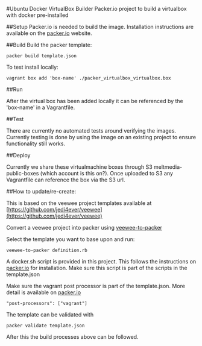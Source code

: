 #Ubuntu Docker VirtualBox Builder
Packer.io project to build a virtualbox with docker pre-installed

##Setup
Packer.io is needed to build the image.
Installation instructions are available on the [packer.io](http://www.packer.io/intro/getting-started/setup.html) website.

##Build
Build the packer template:

```
packer build template.json
```

To test install locally:

```
vagrant box add 'box-name' ./packer_virtualbox_virtualbox.box
```

##Run

After the virtual box has been added locally it can be referenced by the 'box-name' in a Vagrantfile.

##Test

There are currently no automated tests around verifying the images. Currently testing is done by using the image on an existing project to ensure functionality still works.

##Deploy

Currently we share these virtualmachine boxes through S3 meltmedia-public-boxes (which account is this on?). Once uploaded to S3 any Vagrantfile can reference the box via the S3 url.

##How to update/re-create:

This is based on the veewee project templates available at [https://github.com/jedi4ever/veewee](https://github.com/jedi4ever/veewee)

Convert a veewee project into packer using [veewee-to-packer](http://www.packer.io/docs/templates/veewee-to-packer.html)

Select the template you want to base upon and run:

```
veewee-to-packer definition.rb
```

A docker.sh script is provided in this project. This follows the instructions on [packer.io](http://docs.docker.io/en/latest/installation/ubuntulinux/) for installation. Make sure this script is part of the scripts in the template.json

Make sure the vagrant post processor is part of the template.json. More detail is available on [packer.io](http://www.packer.io/intro/getting-started/vagrant.html)

```
"post-processors": ["vagrant"]
```

The template can be validated with

```
packer validate template.json
```

After this the build processes above can be followed.